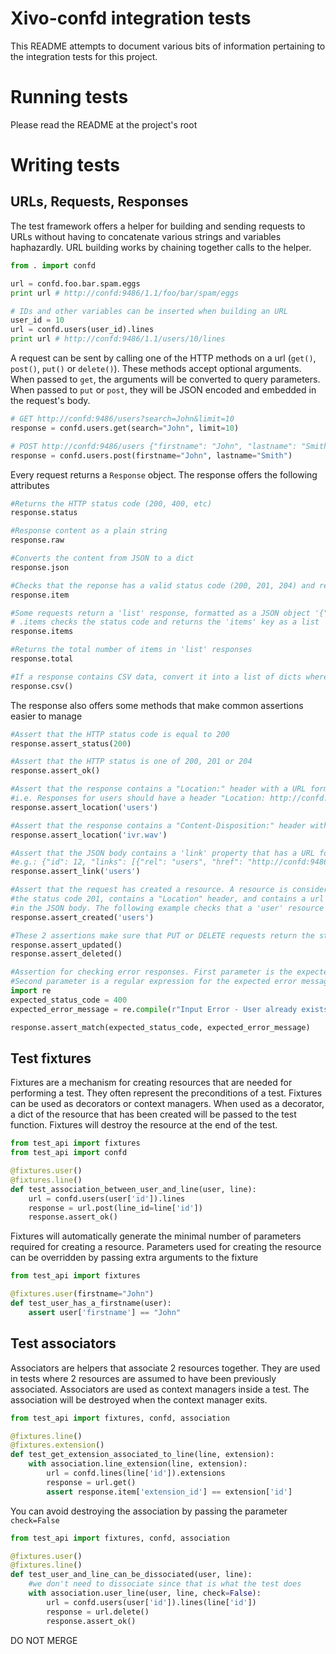 Xivo-confd integration tests
============================

This README attempts to document various bits of information pertaining to the integration tests for
this project.

Running tests
=============

Please read the README at the project's root

Writing tests
=============

URLs, Requests, Responses
-------------------------

The test framework offers a helper for building and sending requests to URLs without having to concatenate various
strings and variables haphazardly. URL building works by chaining together calls to the helper.

```python
from . import confd

url = confd.foo.bar.spam.eggs
print url # http://confd:9486/1.1/foo/bar/spam/eggs

# IDs and other variables can be inserted when building an URL
user_id = 10
url = confd.users(user_id).lines
print url # http://confd:9486/1.1/users/10/lines
```

A request can be sent by calling one of the HTTP methods on a url (```get()```,
```post()```, ```put()``` or ```delete()```). These methods accept optional arguments. When passed to
```get```, the arguments will be converted to query parameters. When passed to ```put``` or
```post```, they will be JSON encoded and embedded in the request's body.

```python
# GET http://confd:9486/users?search=John&limit=10
response = confd.users.get(search="John", limit=10)

# POST http://confd:9486/users {"firstname": "John", "lastname": "Smith"}
response = confd.users.post(firstname="John", lastname="Smith")
```

Every request returns a ```Response``` object. The response offers the following attributes

```python
#Returns the HTTP status code (200, 400, etc)
response.status

#Response content as a plain string
response.raw

#Converts the content from JSON to a dict
response.json

#Checks that the reponse has a valid status code (200, 201, 204) and returns the JSON dict
response.item

#Some requests return a 'list' response, formatted as a JSON object '{"total": 1, "items": [...]}'
# .items checks the status code and returns the 'items' key as a list
response.items

#Returns the total number of items in 'list' responses
response.total

#If a response contains CSV data, convert it into a list of dicts where each dict represents a row
response.csv()
```

The response also offers some methods that make common assertions easier to manage

```python
#Assert that the HTTP status code is equal to 200
response.assert_status(200)

#Assert that the HTTP status is one of 200, 201 or 204
response.assert_ok()

#Assert that the response contains a "Location:" header with a URL formatted for a given resource.
#i.e. Responses for users should have a header "Location: http://confd:9486/1.1/users"
response.assert_location('users')

#Assert that the response contains a "Content-Disposition:" header with a filename for a given resource.
response.assert_location('ivr.wav')

#Assert that the JSON body contains a 'link' property that has a URL for a given resource.
#e.g.: {"id": 12, "links": [{"rel": "users", "href": "http://confd:9486/1.1/users/12"}]}
response.assert_link('users')

#Assert that the request has created a resource. A resource is considered created when it has
#the status code 201, contains a "Location" header, and contains a url for the created resource
#in the JSON body. The following example checks that a 'user' resource has been created.
response.assert_created('users')

#These 2 assertions make sure that PUT or DELETE requests return the status code 204
response.assert_updated()
response.assert_deleted()

#Assertion for checking error responses. First parameter is the expected status code.
#Second parameter is a regular expression for the expected error message
import re
expected_status_code = 400
expected_error_message = re.compile(r"Input Error - User already exists")

response.assert_match(expected_status_code, expected_error_message)
```

Test fixtures
-------------

Fixtures are a mechanism for creating resources that are needed for performing a test. They often
represent the preconditions of a test. Fixtures can be used as decorators or context managers.  When
used as a decorator, a dict of the resource that has been created will be passed to the test
function. Fixtures will destroy the resource at the end of the test.

```python
from test_api import fixtures
from test_api import confd

@fixtures.user()
@fixtures.line()
def test_association_between_user_and_line(user, line):
    url = confd.users(user['id']).lines
    response = url.post(line_id=line['id'])
    response.assert_ok()
```

Fixtures will automatically generate the minimal number of parameters required for creating a
resource. Parameters used for creating the resource can be overridden by passing extra arguments to
the fixture

```python
from test_api import fixtures

@fixtures.user(firstname="John")
def test_user_has_a_firstname(user):
    assert user['firstname'] == "John"
```

Test associators
----------------

Associators are helpers that associate 2 resources together. They are used in tests where 2
resources are assumed to have been previously associated. Associators are used as context
managers inside a test. The association will be destroyed when the context manager exits.

```python
from test_api import fixtures, confd, association

@fixtures.line()
@fixtures.extension()
def test_get_extension_associated_to_line(line, extension):
    with association.line_extension(line, extension):
        url = confd.lines(line['id']).extensions
        response = url.get()
        assert response.item['extension_id'] == extension['id']
```

You can avoid destroying the association by passing the parameter ```check=False```

```python
from test_api import fixtures, confd, association

@fixtures.user()
@fixtures.line()
def test_user_and_line_can_be_dissociated(user, line):
    #we don't need to dissociate since that is what the test does
    with association.user_line(user, line, check=False):
        url = confd.users(user['id']).lines(line['id'])
        response = url.delete()
        response.assert_ok()
```
DO NOT MERGE
